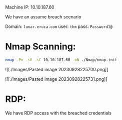 Machine IP:  10.10.187.60

We have an assume breach scenario

Domain: `lunar.eruca.com`
user: `thm`
pass: `Password1@`


# Nmap Scanning:

```bash
nmap -Pn -sV -sC 10.10.187.60 -oN ./Nmap/nmap.init
```

![[./Images/Pasted image 20230928225700.png]]


![[./Images/Pasted image 20230928225731.png]]



# RDP:

We have RDP access with the breached credentials


